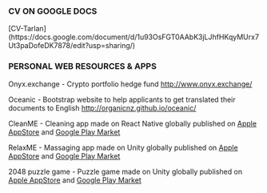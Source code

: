 <h3>CV ON GOOGLE DOCS</h3>
[CV-Tarlan](https://docs.google.com/document/d/1u93OsFGT0AAbK3jLJhfHKqyMUrx7Ut3paDofeDK7878/edit?usp=sharing/)

<h3>PERSONAL WEB RESOURCES & APPS</h3>

Onyx.exchange - Crypto portfolio hedge fund http://www.onyx.exchange/ 

Oceanic - Bootstrap website to help applicants to get translated their documents to English http://organicnz.github.io/oceanic/

CleanME - Cleaning app made on React Native globally published on [Apple AppStore](https://itunes.apple.com/nz/app/cleanme-cleaning-services/id1181291989?mt=8/) and [Google Play Market](https://play.google.com/store/apps/details?id=com.cleanme.cleanme) 

RelaxME - Massaging app made on Unity globally published on [Apple AppStore](https://itunes.apple.com/nz/app/relaxme-massage-services/id1186184398?mt=8/) and [Google Play Market](https://play.google.com/store/apps/details?id=com.specknz.relaxme/)

2048 puzzle game - Puzzle game made on Unity globally published on [Apple AppStore](https://itunes.apple.com/nz/app/2048-logic-puzzle-game/id1193111277?mt=8/) and [Google Play Market](https://play.google.com/store/apps/details?id=me.specknz.puzzle)
